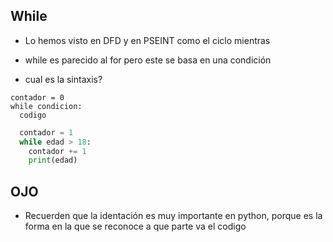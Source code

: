 ## While

- Lo hemos visto en DFD y en PSEINT como el ciclo mientras

- while es parecido al for pero este se basa en una condición

- cual es la sintaxis?

```
contador = 0
while condicion:
  codigo
```

```python
  contador = 1
  while edad > 18:
    contador += 1
    print(edad)
```

## OJO

- Recuerden que la identación es muy importante en python, porque es la forma en la que se reconoce a que parte va el codigo
